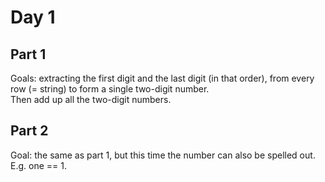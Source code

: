 # Day 1

## Part 1
Goals: extracting the first digit and the last digit (in that order), from every row (= string) to form a single two-digit number. \
Then add up all the two-digit numbers. 

## Part 2
Goal: the same as part 1, but this time the number can also be spelled out. \
E.g. one == 1.
